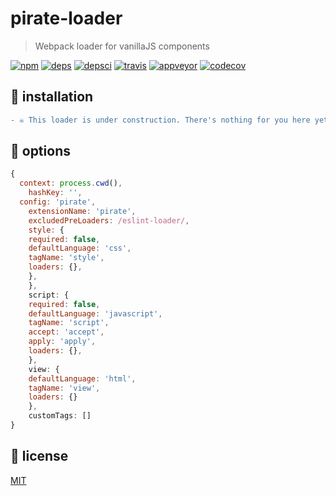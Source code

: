 # pirate-loader
> Webpack loader for vanillaJS components

[![npm][npm]][npm-url]
[![deps][deps]][deps-url]
[![depsci][depsci]][depsci-url]
[![travis][travis]][travis-url]
[![appveyor][appveyor]][appveyor-url]
[![codecov][codecov]][codecov-url]


## 🏴 installation

```diff
- ☠ This loader is under construction. There's nothing for you here yet. ☠ -
```


## 🏴 options

```javascript
{
  context: process.cwd(),
	hashKey: '',
  config: 'pirate',
	extensionName: 'pirate',
	excludedPreLoaders: /eslint-loader/,
	style: {
    required: false,
    defaultLanguage: 'css',
    tagName: 'style',
    loaders: {},
    },
	},
	script: {
    required: false,
    defaultLanguage: 'javascript',
    tagName: 'script',
    accept: 'accept',
    apply: 'apply',
    loaders: {},
	},
	view: {
    defaultLanguage: 'html',
    tagName: 'view',
    loaders: {}
	},
	customTags: []
}
```


## 🏴 license

[MIT][license-url]


<!-- links -->

[npm]: https://img.shields.io/npm/v/pirate-loader.svg
[npm-url]: https://npmjs.com/package/pirate-loader

[travis]: https://travis-ci.org/adriancmiranda/pirate-loader.svg?branch=master
[travis-url]: https://travis-ci.org/adriancmiranda/pirate-loader

[appveyor]: https://ci.appveyor.com/api/projects/status/hucvow1n0t3q3le3/branch/master?svg=true
[appveyor-url]: https://ci.appveyor.com/project/adriancmiranda/pirate-loader/branch/master

[deps]: https://david-dm.org/adriancmiranda/pirate-loader.svg
[deps-url]: https://david-dm.org/adriancmiranda/pirate-loader

[depsci]: https://dependencyci.com/github/adriancmiranda/pirate-loader/badge
[depsci-url]: https://dependencyci.com/github/adriancmiranda/pirate-loader

[codecov]: https://codecov.io/gh/adriancmiranda/pirate-loader/branch/master/graph/badge.svg
[codecov-url]: https://codecov.io/gh/adriancmiranda/pirate-loader

[license-url]: https://github.com/adriancmiranda/pirate-loader/blob/master/LICENSE
